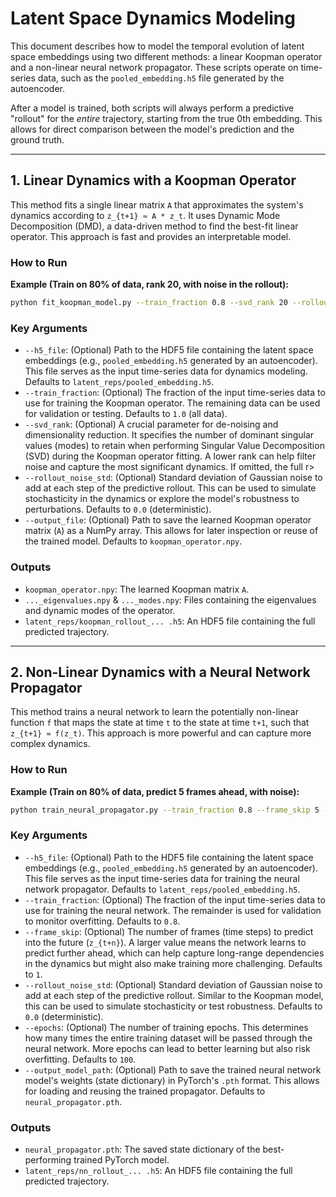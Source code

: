 # Latent Space Dynamics Modeling

This document describes how to model the temporal evolution of latent space embeddings using two different methods: a linear Koopman operator and a non-linear neural network propagator. These scripts operate on time-series data, such as the `pooled_embedding.h5` file generated by the autoencoder.

After a model is trained, both scripts will always perform a predictive "rollout" for the *entire* trajectory, starting from the true 0th embedding. This allows for direct comparison between the model's prediction and the ground truth.

---

## 1. Linear Dynamics with a Koopman Operator

This method fits a single linear matrix `A` that approximates the system's dynamics according to `z_{t+1} ≈ A * z_t`. It uses Dynamic Mode Decomposition (DMD), a data-driven method to find the best-fit linear operator. This approach is fast and provides an interpretable model.

### How to Run

**Example (Train on 80% of data, rank 20, with noise in the rollout):**
```bash
python fit_koopman_model.py --train_fraction 0.8 --svd_rank 20 --rollout_noise_std 0.01
```

### Key Arguments

*   `--h5_file`: (Optional) Path to the HDF5 file containing the latent space embeddings (e.g., `pooled_embedding.h5` generated by an autoencoder). This file serves as the input time-series data for dynamics modeling. Defaults to `latent_reps/pooled_embedding.h5`.
*   `--train_fraction`: (Optional) The fraction of the input time-series data to use for training the Koopman operator. The remaining data can be used for validation or testing. Defaults to `1.0` (all data).
*   `--svd_rank`: (Optional) A crucial parameter for de-noising and dimensionality reduction. It specifies the number of dominant singular values (modes) to retain when performing Singular Value Decomposition (SVD) during the Koopman operator fitting. A lower rank can help filter noise and capture the most significant dynamics. If omitted, the full r>
*   `--rollout_noise_std`: (Optional) Standard deviation of Gaussian noise to add at each step of the predictive rollout. This can be used to simulate stochasticity in the dynamics or explore the model's robustness to perturbations. Defaults to `0.0` (deterministic).
*   `--output_file`: (Optional) Path to save the learned Koopman operator matrix (`A`) as a NumPy array. This allows for later inspection or reuse of the trained model. Defaults to `koopman_operator.npy`.

### Outputs

*   `koopman_operator.npy`: The learned Koopman matrix `A`.
*   `..._eigenvalues.npy` & `..._modes.npy`: Files containing the eigenvalues and dynamic modes of the operator.
*   `latent_reps/koopman_rollout_... .h5`: An HDF5 file containing the full predicted trajectory.

---

## 2. Non-Linear Dynamics with a Neural Network Propagator

This method trains a neural network to learn the potentially non-linear function `f` that maps the state at time `t` to the state at time `t+1`, such that `z_{t+1} ≈ f(z_t)`. This approach is more powerful and can capture more complex dynamics.

### How to Run

**Example (Train on 80% of data, predict 5 frames ahead, with noise):**
```bash
python train_neural_propagator.py --train_fraction 0.8 --frame_skip 5 --rollout_noise_std 0.01
```

### Key Arguments

*   `--h5_file`: (Optional) Path to the HDF5 file containing the latent space embeddings (e.g., `pooled_embedding.h5` generated by an autoencoder). This file serves as the input time-series data for training the neural network propagator. Defaults to `latent_reps/pooled_embedding.h5`.
*   `--train_fraction`: (Optional) The fraction of the input time-series data to use for training the neural network. The remainder is used for validation to monitor overfitting. Defaults to `0.8`.
*   `--frame_skip`: (Optional) The number of frames (time steps) to predict into the future (`z_{t+n}`). A larger value means the network learns to predict further ahead, which can help capture long-range dependencies in the dynamics but might also make training more challenging. Defaults to `1`.
*   `--rollout_noise_std`: (Optional) Standard deviation of Gaussian noise to add at each step of the predictive rollout. Similar to the Koopman model, this can be used to simulate stochasticity or test robustness. Defaults to `0.0` (deterministic).
*   `--epochs`: (Optional) The number of training epochs. This determines how many times the entire training dataset will be passed through the neural network. More epochs can lead to better learning but also risk overfitting. Defaults to `100`.
*   `--output_model_path`: (Optional) Path to save the trained neural network model's weights (state dictionary) in PyTorch's `.pth` format. This allows for loading and reusing the trained propagator. Defaults to `neural_propagator.pth`.

### Outputs

*   `neural_propagator.pth`: The saved state dictionary of the best-performing trained PyTorch model.
*   `latent_reps/nn_rollout_... .h5`: An HDF5 file containing the full predicted trajectory.

